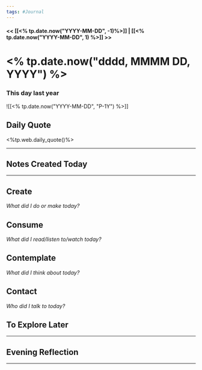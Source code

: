 ```yaml
---
tags: #Journal
---
```


#### << [[<% tp.date.now("YYYY-MM-DD", -1)%>]] | [[<% tp.date.now("YYYY-MM-DD", 1) %>]] >>

# <% tp.date.now("dddd, MMMM DD, YYYY") %>

### This day last year

![[<% tp.date.now("YYYY-MM-DD", "P-1Y") %>]]

## Daily Quote

<%tp.web.daily_quote()%>

---

## Notes Created Today

---

## Create

*What did I do or make today?*

  

## Consume

*What did I read/listen to/watch today?*

  

## Contemplate

*What did I think about today?*

  

## Contact

*Who did I talk to today?*

  

## To Explore Later

---

## Evening Reflection

  
------


